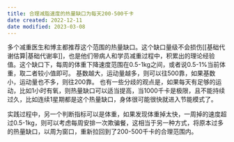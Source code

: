 ```yaml
---
title: 合理减脂速度的热量缺口为每天200-500千卡
date created: 2022-12-11
date modified: 2023-03-08
---
```


多个减重医生和博主都推荐这个范围的热量缺口。这个缺口量级不会损伤[[基础代谢估算|基础代谢率]]，也是他们带病人和学员减重过程中，积累出的理论经验值。这个缺口下，每周的体重下降速度范围在0.5-1kg之间，或者说0.5-1%当前体重，取二者较小值即可。
基数越大，运动量越多，则可以往500靠，如果基数小，运动量也不多，则往200靠。
也有一些分歧的观点是，如果每天有足够的运动，比如1小时有氧，则热量缺口可以适当提高，当1000千卡是极限，且不能持续过久，比如连续1星期都是这个热量缺口，身体很可能很快就进入节能模式了。

实践过程中，另一个判断指标可以是体重，如果发现体重掉太快，一周掉的速度超过0.5-1kg，则可以考虑每周安排一次欺骗餐，这相当于另一种方式，将原本过多的热量缺口，以周为窗口，重新拉回到了200-500千卡的合理范围内。
